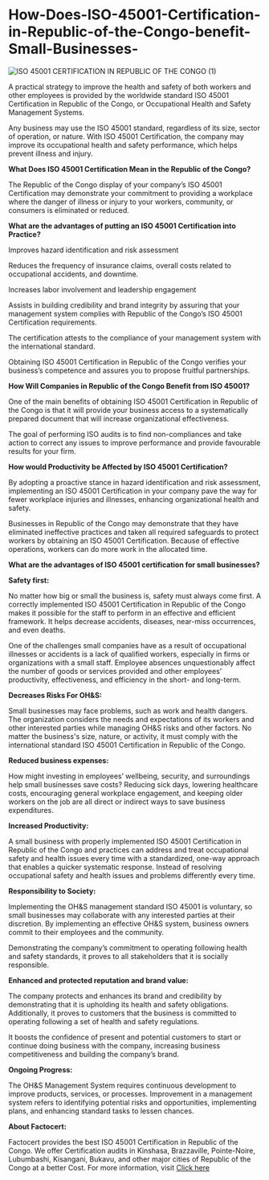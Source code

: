 # How-Does-ISO-45001-Certification-in-Republic-of-the-Congo-benefit-Small-Businesses-

![ISO 45001 CERTIFICATION IN REPUBLIC OF THE CONGO (1)](https://user-images.githubusercontent.com/89084770/185309016-0abe2a7d-d7e6-4c8a-acd0-5eb3869a139b.png)

A practical strategy to improve the health and safety of both workers and other employees is provided by the worldwide standard ISO 45001 Certification in Republic of the Congo, or Occupational Health and Safety Management Systems.

Any business may use the ISO 45001 standard, regardless of its size, sector of operation, or nature. With ISO 45001 Certification, the company may improve its occupational health and safety performance, which helps prevent illness and injury.

**What Does ISO 45001 Certification Mean in the Republic of the Congo?**

The Republic of the Congo display of your company’s ISO 45001 Certification may demonstrate your commitment to providing a workplace where the danger of illness or injury to your workers, community, or consumers is eliminated or reduced.

**What are the advantages of putting an ISO 45001 Certification into Practice?**

Improves hazard identification and risk assessment

Reduces the frequency of insurance claims, overall costs related to occupational accidents, and downtime.

Increases labor involvement and leadership engagement

Assists in building credibility and brand integrity by assuring that your management system complies with Republic of the Congo’s ISO 45001 Certification requirements.

The certification attests to the compliance of your management system with the international standard.

Obtaining ISO 45001 Certification in Republic of the Congo verifies your business’s competence and assures you to propose fruitful partnerships.

**How Will Companies in Republic of the Congo Benefit from ISO 45001?**

One of the main benefits of obtaining ISO 45001 Certification in Republic of the Congo is that it will provide your business access to a systematically prepared document that will increase organizational effectiveness.

The goal of performing ISO audits is to find non-compliances and take action to correct any issues to improve performance and provide favourable results for your firm.

**How would Productivity be Affected by ISO 45001 Certification?**

By adopting a proactive stance in hazard identification and risk assessment, implementing an ISO 45001 Certification in your company pave the way for fewer workplace injuries and illnesses, enhancing organizational health and safety.

Businesses in Republic of the Congo may demonstrate that they have eliminated ineffective practices and taken all required safeguards to protect workers by obtaining an ISO 45001 Certification. Because of effective operations, workers can do more work in the allocated time.

**What are the advantages of ISO 45001 certification for small businesses?**

**Safety first:**

No matter how big or small the business is, safety must always come first. A correctly implemented ISO 45001 Certification in Republic of the Congo makes it possible for the staff to perform in an effective and efficient framework. It helps decrease accidents, diseases, near-miss occurrences, and even deaths.

One of the challenges small companies have as a result of occupational illnesses or accidents is a lack of qualified workers, especially in firms or organizations with a small staff. Employee absences unquestionably affect the number of goods or services provided and other employees’ productivity, effectiveness, and efficiency in the short- and long-term.

**Decreases Risks For OH&S:**

Small businesses may face problems, such as work and health dangers. The organization considers the needs and expectations of its workers and other interested parties while managing OH&S risks and other factors. No matter the business's size, nature, or activity, it must comply with the international standard ISO 45001 Certification in Republic of the Congo.

**Reduced business expenses:**

How might investing in employees’ wellbeing, security, and surroundings help small businesses save costs? Reducing sick days, lowering healthcare costs, encouraging general workplace engagement, and keeping older workers on the job are all direct or indirect ways to save business expenditures.

**Increased Productivity:**

A small business with properly implemented ISO 45001 Certification in Republic of the Congo and practices can address and treat occupational safety and health issues every time with a standardized, one-way approach that enables a quicker systematic response. Instead of resolving occupational safety and health issues and problems differently every time.

**Responsibility to Society:**

Implementing the OH&S management standard ISO 45001 is voluntary, so small businesses may collaborate with any interested parties at their discretion. By implementing an effective OH&S system, business owners commit to their employees and the community.

Demonstrating the company’s commitment to operating following health and safety standards, it proves to all stakeholders that it is socially responsible.

**Enhanced and protected reputation and brand value:**

The company protects and enhances its brand and credibility by demonstrating that it is upholding its health and safety obligations. Additionally, it proves to customers that the business is committed to operating following a set of health and safety regulations.

It boosts the confidence of present and potential customers to start or continue doing business with the company, increasing business competitiveness and building the company’s brand.

**Ongoing Progress:**

The OH&S Management System requires continuous development to improve products, services, or processes. Improvement in a management system refers to identifying potential risks and opportunities, implementing plans, and enhancing standard tasks to lessen chances.

**About Factocert:**

Factocert provides the best ISO 45001 Certification in Republic of the Congo. We offer Certification audits in Kinshasa, Brazzaville, Pointe-Noire, Lubumbashi, Kisangani, Bukavu, and other major cities of Republic of the Congo at a better Cost. For more information, visit <a href="https://factocert.com/republic-of-the-congo/iso-45001-certification-in-republic-of-the-congo/">Click here </a>
